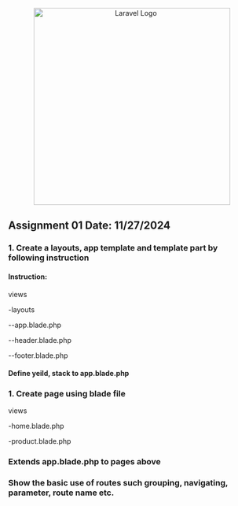 <p align="center"><a href="https://laravel.com" target="_blank"><img src="https://raw.githubusercontent.com/laravel/art/master/logo-lockup/5%20SVG/2%20CMYK/1%20Full%20Color/laravel-logolockup-cmyk-red.svg" width="400" alt="Laravel Logo"></a></p>

## Assignment 01 Date: 11/27/2024

### 1. Create a layouts, app template and template part by following instruction
#### Instruction:
<p>views<p>
<p>-layouts<p>
<p>--app.blade.php<p>
<p>--header.blade.php<p>
<p>--footer.blade.php <p>

#### Define yeild, stack to app.blade.php


### 1. Create page using blade file
<p>views</p>
<p>-home.blade.php</p>
<p>-product.blade.php</p>

### Extends app.blade.php to pages above 

### Show the basic use of routes such grouping, navigating, parameter, route name etc.
